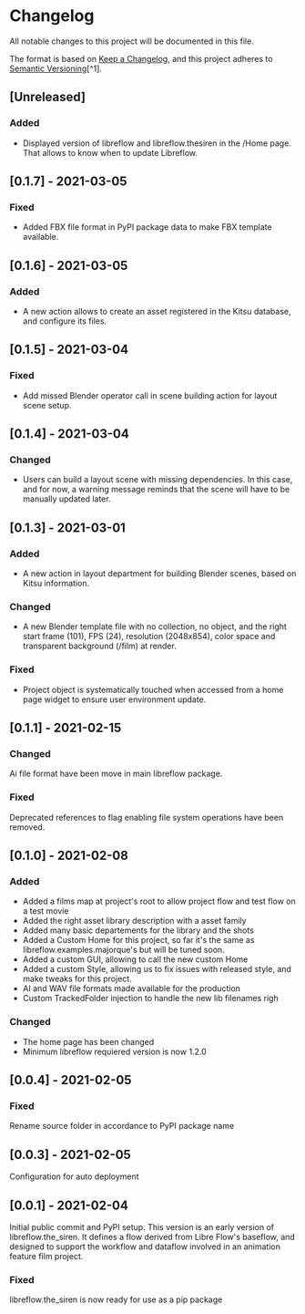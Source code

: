 # Changelog

All notable changes to this project will be documented in this file.

The format is based on [Keep a Changelog](https://keepachangelog.com/en/1.0.0/),
and this project adheres to [Semantic Versioning](https://semver.org/spec/v2.0.0.html)[^1].

<!---
Types of changes

- Added for new features.
- Changed for changes in existing functionality.
- Deprecated for soon-to-be removed features.
- Removed for now removed features.
- Fixed for any bug fixes.
- Security in case of vulnerabilities.

-->

## [Unreleased]

### Added

* Displayed version of libreflow and libreflow.thesiren in the /Home page. That allows to know when to update Libreflow.


## [0.1.7] - 2021-03-05

### Fixed

* Added FBX file format in PyPI package data to make FBX template available.

## [0.1.6] - 2021-03-05

### Added

* A new action allows to create an asset registered in the Kitsu database, and configure its files.

## [0.1.5] - 2021-03-04

### Fixed

* Add missed Blender operator call in scene building action for layout scene setup.

## [0.1.4] - 2021-03-04

### Changed

* Users can build a layout scene with missing dependencies. In this case, and for now, a warning message reminds that the scene will have to be manually updated later.

## [0.1.3] - 2021-03-01

### Added

* A new action in layout department for building Blender scenes, based on Kitsu information.

### Changed

* A new Blender template file with no collection, no object, and the right start frame (101), FPS (24), resolution (2048x854), color space and transparent background (/film) at render.

### Fixed

* Project object is systematically touched when accessed from a home page widget to ensure user environment update.

## [0.1.1] - 2021-02-15

### Changed

Ai file format have been move in main libreflow package.

### Fixed

Deprecated references to flag enabling file system operations have been removed.

## [0.1.0] - 2021-02-08

### Added

- Added a films map at project's root to allow project flow and test flow on a test movie
- Added the right asset library description with a asset family 
- Added many basic departements for the library and the shots
- Added a Custom Home for this project, so far it's the same as libreflow.examples.majorque's but will be tuned soon.
- Added a custom GUI, allowing to call the new custom Home
- Added a custom Style, allowing us to fix issues with released style, and make tweaks for this project.
- AI and WAV file formats made available for the production
- Custom TrackedFolder injection to handle the new lib filenames righ

### Changed

- The home page has been changed
- Minimum libreflow requiered version is now 1.2.0

## [0.0.4] - 2021-02-05

### Fixed

Rename source folder in accordance to PyPI package name

## [0.0.3] - 2021-02-05

Configuration for auto deployment

## [0.0.1] - 2021-02-04

Initial public commit and PyPI setup. This version is an early version of libreflow.the_siren. It defines a flow derived from Libre Flow's baseflow, and designed to support the workflow and dataflow involved in an animation feature film project.

### Fixed

libreflow.the_siren is now ready for use as a pip package
